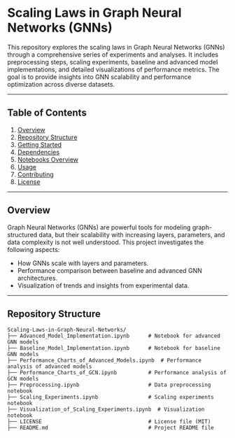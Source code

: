 # Scaling Laws in Graph Neural Networks (GNNs)

This repository explores the scaling laws in Graph Neural Networks (GNNs) through a comprehensive series of experiments and analyses. It includes preprocessing steps, scaling experiments, baseline and advanced model implementations, and detailed visualizations of performance metrics. The goal is to provide insights into GNN scalability and performance optimization across diverse datasets.

---

## Table of Contents

1. [Overview](#overview)
2. [Repository Structure](#repository-structure)
3. [Getting Started](#getting-started)
4. [Dependencies](#dependencies)
5. [Notebooks Overview](#notebooks-overview)
6. [Usage](#usage)
7. [Contributing](#contributing)
8. [License](#license)

---

## Overview

Graph Neural Networks (GNNs) are powerful tools for modeling graph-structured data, but their scalability with increasing layers, parameters, and data complexity is not well understood. This project investigates the following aspects:
- How GNNs scale with layers and parameters.
- Performance comparison between baseline and advanced GNN architectures.
- Visualization of trends and insights from experimental data.

---

## Repository Structure

```plaintext
Scaling-Laws-in-Graph-Neural-Networks/
├── Advanced_Model_Implementation.ipynb      # Notebook for advanced GNN models
├── Baseline_Model_Implementation.ipynb      # Notebook for baseline GNN models
├── Performance_Charts_of_Advanced_Models.ipynb  # Performance analysis of advanced models
├── Performance_Charts_of_GCN.ipynb          # Performance analysis of GCN models
├── Preprocessing.ipynb                      # Data preprocessing notebook
├── Scaling_Experiments.ipynb                # Scaling experiments notebook
├── Visualization_of_Scaling_Experiments.ipynb  # Visualization notebook
├── LICENSE                                  # License file (MIT)
├── README.md                                # Project README file
